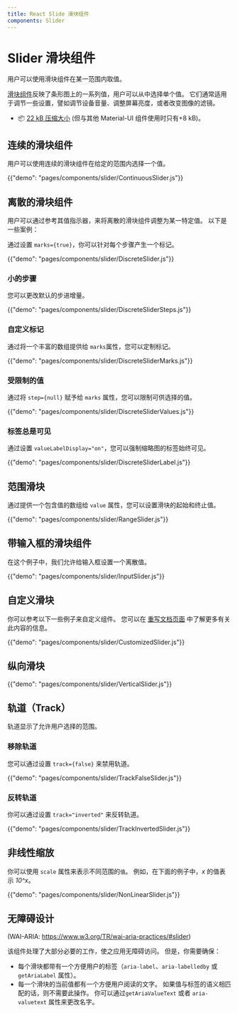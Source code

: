 ```yaml
---
title: React Slide 滑块组件
components: Slider
---
```


# Slider 滑块组件

<p class="description">用户可以使用滑块组件在某一范围内取值。</p>

[滑块组件](https://material.io/design/components/sliders.html)反映了条形图上的一系列值，用户可以从中选择单个值。 它们通常适用于调节一些设置，譬如调节设备音量、调整屏幕亮度，或者改变图像的滤镜。

- 📦 [22 kB 压缩大小](/size-snapshot) (但与其他 Material-UI 组件使用时只有+8 kB)。

## 连续的滑块组件

用户可以使用连续的滑块组件在给定的范围内选择一个值。

{{"demo": "pages/components/slider/ContinuousSlider.js"}}

## 离散的滑块组件

用户可以通过参考其值指示器，来将离散的滑块组件调整为某一特定值。 以下是一些案例：

通过设置 `marks={true}`，你可以针对每个步骤产生一个标记。

{{"demo": "pages/components/slider/DiscreteSlider.js"}}

### 小的步骤

您可以更改默认的步进增量。

{{"demo": "pages/components/slider/DiscreteSliderSteps.js"}}

### 自定义标记

通过将一个丰富的数组提供给 `marks`属性，您可以定制标记。

{{"demo": "pages/components/slider/DiscreteSliderMarks.js"}}

### 受限制的值

通过将 `step={null}` 赋予给 `marks` 属性，您可以限制可供选择的值。

{{"demo": "pages/components/slider/DiscreteSliderValues.js"}}

### 标签总是可见

通过设置 `valueLabelDisplay="on"`，您可以强制缩略图的标签始终可见。

{{"demo": "pages/components/slider/DiscreteSliderLabel.js"}}

## 范围滑块

通过提供一个包含值的数组给 `value` 属性，您可以设置滑块的起始和终止值。

{{"demo": "pages/components/slider/RangeSlider.js"}}

## 带输入框的滑块组件

在这个例子中，我们允许给输入框设置一个离散值。

{{"demo": "pages/components/slider/InputSlider.js"}}

## 自定义滑块

你可以参考以下一些例子来自定义组件。 您可以在 [重写文档页面](/customization/components/) 中了解更多有关此内容的信息。

{{"demo": "pages/components/slider/CustomizedSlider.js"}}

## 纵向滑块

{{"demo": "pages/components/slider/VerticalSlider.js"}}

## 轨道（Track）

轨道显示了允许用户选择的范围。

### 移除轨道

您可以通过设置 `track={false}` 来禁用轨道。

{{"demo": "pages/components/slider/TrackFalseSlider.js"}}

### 反转轨道

你可以通过设置 `track="inverted"` 来反转轨道。

{{"demo": "pages/components/slider/TrackInvertedSlider.js"}}

## 非线性缩放

你可以使用 `scale` 属性来表示不同范围的`值`。 例如，在下面的例子中，*x* 的值表示 *10^x*。

{{"demo": "pages/components/slider/NonLinearSlider.js"}}

## 无障碍设计

(WAI-ARIA: https://www.w3.org/TR/wai-aria-practices/#slider)

该组件处理了大部分必要的工作，使之应用无障碍访问。 但是，你需要确保：

- 每个滑块都带有一个方便用户的标签（`aria-label`、`aria-labelledby` 或 `getAriaLabel` 属性）。
- 每一个滑块的当前值都有一个方便用户阅读的文字。 如果值与标签的语义相匹配的话，则不需要此操作。 你可以通过`getAriaValueText` 或者 `aria-valuetext` 属性来更改名字。